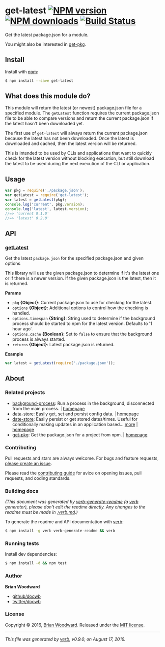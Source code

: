 # get-latest [![NPM version](https://img.shields.io/npm/v/get-latest.svg?style=flat)](https://www.npmjs.com/package/get-latest) [![NPM downloads](https://img.shields.io/npm/dm/get-latest.svg?style=flat)](https://npmjs.org/package/get-latest) [![Build Status](https://img.shields.io/travis/doowb/get-latest.svg?style=flat)](https://travis-ci.org/doowb/get-latest)

Get the latest package.json for a module.

You might also be interested in [get-pkg](https://github.com/jonschlinkert/get-pkg).

## Install

Install with [npm](https://www.npmjs.com/):

```sh
$ npm install --save get-latest
```

## What does this module do?

This module will return the latest (or newest) package.json file for a specified module. The `getLatest` function requires the current package.json file to be able to compare versions and return the current package.json if the latest hasn't been downloaded yet.

The first use of `get-latest` will always return the current package.json because the latest has not been downloaded. Once the latest is downloaded and cached, then the latest version will be returned.

This is intended to be used by CLIs and applications that want to quickly check for the latest version without blocking execution, but still download the latest to be used during the next execution of the CLI or application.

## Usage

```js
var pkg = require('./package.json');
var getLatest = require('get-latest');
var latest = getLatest(pkg);
console.log('current', pkg.version);
console.log('latest', latest.version);
//=> 'current 0.1.0'
//=> 'latest' 0.2.0'
```

## API

### [getLatest](index.js#L23)

Get the latest `package.json` for the specified package.json and given options.

This library will use the given package.json to determine if it's the latest one or if there is a newer version.
If the given package.json is the latest, then it is returned.

**Params**

* `pkg` **{Object}**: Current package.json to use for checking for the latest.
* `options` **{Object}**: Additional options to control how the checking is handled.
* `options.timespan` **{String}**: String used to determine if the background process should be started to npm for the latest version. Defaults to '1 hour ago'.
* `options.cache` **{Boolean}**: Set to `false` to ensure that the background process is always started.
* `returns` **{Object}**: Latest package.json is returned.

**Example**

```js
var latest = getLatest(require('./package.json'));
```

## About

### Related projects

* [background-process](https://www.npmjs.com/package/background-process): Run a process in the background, disconnected from the main process. | [homepage](https://github.com/doowb/background-process "Run a process in the background, disconnected from the main process.")
* [data-store](https://www.npmjs.com/package/data-store): Easily get, set and persist config data. | [homepage](https://github.com/jonschlinkert/data-store "Easily get, set and persist config data.")
* [date-store](https://www.npmjs.com/package/date-store): Easily persist or get stored dates/times. Useful for conditionally making updates in an application based… [more](https://github.com/jonschlinkert/date-store) | [homepage](https://github.com/jonschlinkert/date-store "Easily persist or get stored dates/times. Useful for conditionally making updates in an application based on the amount of time that has passed.")
* [get-pkg](https://www.npmjs.com/package/get-pkg): Get the package.json for a project from npm. | [homepage](https://github.com/jonschlinkert/get-pkg "Get the package.json for a project from npm.")

### Contributing

Pull requests and stars are always welcome. For bugs and feature requests, [please create an issue](../../issues/new).

Please read the [contributing guide](contributing.md) for avice on opening issues, pull requests, and coding standards.

### Building docs

_(This document was generated by [verb-generate-readme](https://github.com/verbose/verb-generate-readme) (a [verb](https://github.com/verbose/verb) generator), please don't edit the readme directly. Any changes to the readme must be made in [.verb.md](.verb.md).)_

To generate the readme and API documentation with [verb](https://github.com/verbose/verb):

```sh
$ npm install -g verb verb-generate-readme && verb
```

### Running tests

Install dev dependencies:

```sh
$ npm install -d && npm test
```

### Author

**Brian Woodward**

* [github/doowb](https://github.com/doowb)
* [twitter/doowb](http://twitter.com/doowb)

### License

Copyright © 2016, [Brian Woodward](https://github.com/doowb).
Released under the [MIT license](https://github.com/doowb/get-latest/blob/master/LICENSE).

***

_This file was generated by [verb](https://github.com/verbose/verb), v0.9.0, on August 17, 2016._